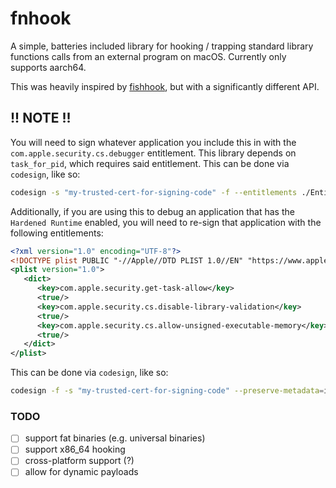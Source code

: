 # fnhook
A simple, batteries included library for hooking / trapping standard library functions calls from an external program on macOS. Currently only supports aarch64.

This was heavily inspired by [fishhook](https://github.com/facebook/fishhook), but with a significantly different API.

## !! NOTE !!
You will need to sign whatever application you include this in with the `com.apple.security.cs.debugger` entitlement. This library depends on `task_for_pid`, which requires
said entitlement. This can be done via `codesign`, like so:
```sh
codesign -s "my-trusted-cert-for-signing-code" -f --entitlements ./Entitlements.plist --timestamp --options=runtime ../target/debug/my-application-that-hooks
```

Additionally, if you are using this to debug an application that has the `Hardened Runtime` enabled, you will need to re-sign that application with the following entitlements:
```xml
<?xml version="1.0" encoding="UTF-8"?>
<!DOCTYPE plist PUBLIC "-//Apple//DTD PLIST 1.0//EN" "https://www.apple.com/DTDs/PropertyList-1.0.dtd">
<plist version="1.0">
   <dict>
      <key>com.apple.security.get-task-allow</key>
      <true/>
      <key>com.apple.security.cs.disable-library-validation</key>
      <true/>
      <key>com.apple.security.cs.allow-unsigned-executable-memory</key>
      <true/>
   </dict>
</plist>
```

This can be done via `codesign`, like so:
```sh
codesign -f -s "my-trusted-cert-for-signing-code" --preserve-metadata=identifier,requirements,flags,runtime,launch-constraints,library-constraints --entitlements ./the_entitlements_above.plist
```

### TODO
- [ ] support fat binaries (e.g. universal binaries)
- [ ] support x86_64 hooking
- [ ] cross-platform support (?)
- [ ] allow for dynamic payloads